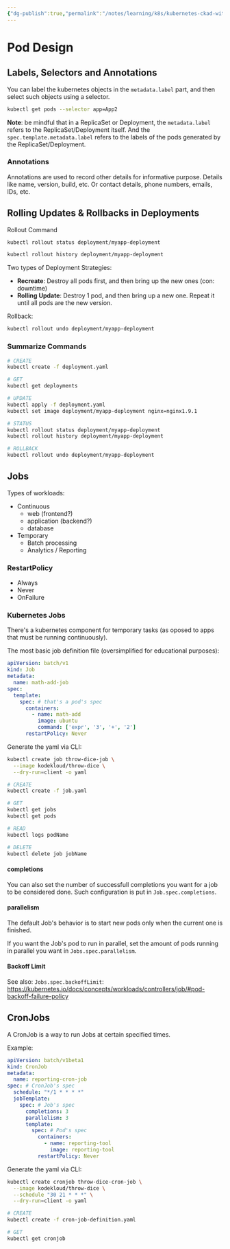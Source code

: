 ```yaml
---
{"dg-publish":true,"permalink":"/notes/learning/k8s/kubernetes-ckad-with-tests/06-pod-design/","dgHomeLink":true,"dgPassFrontmatter":false}
---
```


# Pod Design

## Labels, Selectors and Annotations

You can label the kubernetes objects in the `metadata.label` part, and then select such objects using a selector.

```bash
kubectl get pods --selector app=App2
```

**Note**: be mindful that in a ReplicaSet or Deployment, the `metadata.label` refers to the ReplicaSet/Deployment itself. And the `spec.template.metadata.label` refers to the labels of the pods generated by the ReplicaSet/Deployment.


### Annotations

Annotations are used to record other details for informative purpose. Details like name, version, build, etc. Or contact details, phone numbers, emails, IDs, etc.


## Rolling Updates & Rollbacks in Deployments

Rollout Command
```bash
kubectl rollout status deployment/myapp-deployment

kubectl rollout history deployment/myapp-deployment
```


Two types of Deployment Strategies:
- **Recreate**: Destroy all pods first, and then bring up the new ones (con: downtime)
- **Rolling Update**: Destroy 1 pod, and then bring up a new one. Repeat it until all pods are the new version.


Rollback:
```bash
kubectl rollout undo deployment/myapp-deployment
```

### Summarize Commands

```bash
# CREATE
kubectl create -f deployment.yaml

# GET
kubectl get deployments

# UPDATE
kubectl apply -f deployment.yaml
kubectl set image deployment/myapp-deployment nginx=nginx1.9.1

# STATUS
kubectl rollout status deployment/myapp-deployment
kubectl rollout history deployment/myapp-deployment

# ROLLBACK
kubectl rollout undo deployment/myapp-deployment
```


## Jobs

Types of workloads:

- Continuous
    - web (frontend?)
    - application (backend?)
    - database
- Temporary
    - Batch processing
    - Analytics / Reporting


### RestartPolicy

- Always
- Never
- OnFailure


### Kubernetes Jobs

There's a kubernetes component for temporary tasks (as oposed to apps that must be running continuously).

The most basic job definition file (oversimplified for educational purposes):
```yaml
apiVersion: batch/v1
kind: Job
metadata:
  name: math-add-job
spec:
  template: 
    spec: # that's a pod's spec
      containers:
        - name: math-add
          image: ubuntu
          command: ['expr', '3', '+', '2']
      restartPolicy: Never
```

Generate the yaml via CLI:
```bash
kubectl create job throw-dice-job \
  --image kodekloud/throw-dice \
  --dry-run=client -o yaml
```


```bash
# CREATE
kubectl create -f job.yaml

# GET
kubectl get jobs
kubectl get pods

# READ
kubectl logs podName

# DELETE
kubectl delete job jobName
```

#### completions

You can also set the number of successfull completions you want for a job to be considered done. Such configuration is put in `Job.spec.completions`.


#### parallelism

The default Job's behavior is to start new pods only when the current one is finished.

If you want the Job's pod to run in parallel, set the amount of pods running in parallel you want in `Jobs.spec.parallelism`.

#### Backoff Limit

See also: `Jobs.spec.backoffLimit`: <https://kubernetes.io/docs/concepts/workloads/controllers/job/#pod-backoff-failure-policy>


## CronJobs

A CronJob is a way to run Jobs at certain specified times.

Example:
```yaml
apiVersion: batch/v1beta1
kind: CronJob
metadata:
  name: reporting-cron-job
spec: # CronJob's spec
  schedule: "*/1 * * * *"
  jobTemplate:
    spec: # Job's spec
      completions: 3
      parallelism: 3
      template:
        spec: # Pod's spec
          containers:
            - name: reporting-tool
              image: reporting-tool
          restartPolicy: Never
```

Generate the yaml via CLI:
```bash
kubectl create cronjob throw-dice-cron-job \
  --image kodekloud/throw-dice \
  --schedule "30 21 * * *" \
  --dry-run=client -o yaml
```

```bash
# CREATE
kubectl create -f cron-job-definition.yaml

# GET
kubectl get cronjob
```


